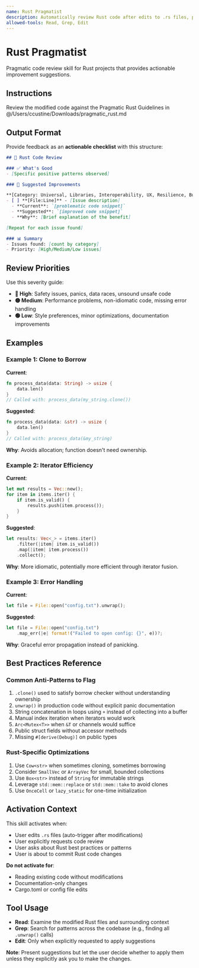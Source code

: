 ```yaml
---
name: Rust Pragmatist
description: Automatically review Rust code after edits to .rs files, providing pragmatic suggestions for idiomatic patterns, performance, safety, and code organization. Activate when Rust source files are modified or when explicitly requested.
allowed-tools: Read, Grep, Edit
---
```


# Rust Pragmatist

Pragmatic code review skill for Rust projects that provides actionable improvement suggestions.

## Instructions
Review the modified code against the Pragmatic Rust Guidelines in @/Users/ccustine/Downloads/pragmatic_rust.md

## Output Format

Provide feedback as an **actionable checklist** with this structure:

```markdown
## 🦀 Rust Code Review

### ✅ What's Good
- [Specific positive patterns observed]

### 🔧 Suggested Improvements

**[Category: Universal, Libraries, Interoperability, UX, Resilience, Building, Applications, FFI, Safety, Performance, Documentation, AI]**
- [ ] **[File:Line]** - [Issue description]
  - **Current**: `[problematic code snippet]`
  - **Suggested**: `[improved code snippet]`
  - **Why**: [Brief explanation of the benefit]

[Repeat for each issue found]

### 📊 Summary
- Issues found: [count by category]
- Priority: [High/Medium/Low issues]
```

## Review Priorities

Use this severity guide:
- **🔴 High**: Safety issues, panics, data races, unsound unsafe code
- **🟡 Medium**: Performance problems, non-idiomatic code, missing error handling
- **🟢 Low**: Style preferences, minor optimizations, documentation improvements

## Examples

### Example 1: Clone to Borrow

**Current**:
```rust
fn process_data(data: String) -> usize {
    data.len()
}
// Called with: process_data(my_string.clone())
```

**Suggested**:
```rust
fn process_data(data: &str) -> usize {
    data.len()
}
// Called with: process_data(&my_string)
```

**Why**: Avoids allocation; function doesn't need ownership.

### Example 2: Iterator Efficiency

**Current**:
```rust
let mut results = Vec::new();
for item in items.iter() {
    if item.is_valid() {
        results.push(item.process());
    }
}
```

**Suggested**:
```rust
let results: Vec<_> = items.iter()
    .filter(|item| item.is_valid())
    .map(|item| item.process())
    .collect();
```

**Why**: More idiomatic, potentially more efficient through iterator fusion.

### Example 3: Error Handling

**Current**:
```rust
let file = File::open("config.txt").unwrap();
```

**Suggested**:
```rust
let file = File::open("config.txt")
    .map_err(|e| format!("Failed to open config: {}", e))?;
```

**Why**: Graceful error propagation instead of panicking.

## Best Practices Reference

### Common Anti-Patterns to Flag
1. `.clone()` used to satisfy borrow checker without understanding ownership
2. `unwrap()` in production code without explicit panic documentation
3. String concatenation in loops using `+` instead of collecting into a buffer
4. Manual index iteration when iterators would work
5. `Arc<Mutex<T>>` when `&T` or channels would suffice
6. Public struct fields without accessor methods
7. Missing `#[derive(Debug)]` on public types

### Rust-Specific Optimizations
1. Use `Cow<str>` when sometimes cloning, sometimes borrowing
2. Consider `SmallVec` or `ArrayVec` for small, bounded collections
3. Use `Box<str>` instead of `String` for immutable strings
4. Leverage `std::mem::replace` or `std::mem::take` to avoid clones
5. Use `OnceCell` or `lazy_static` for one-time initialization

## Activation Context

This skill activates when:
- User edits `.rs` files (auto-trigger after modifications)
- User explicitly requests code review
- User asks about Rust best practices or patterns
- User is about to commit Rust code changes

**Do not activate for**:
- Reading existing code without modifications
- Documentation-only changes
- Cargo.toml or config file edits

## Tool Usage

- **Read**: Examine the modified Rust files and surrounding context
- **Grep**: Search for patterns across the codebase (e.g., finding all `.unwrap()` calls)
- **Edit**: Only when explicitly requested to apply suggestions

**Note**: Present suggestions but let the user decide whether to apply them unless they explicitly ask you to make the changes.